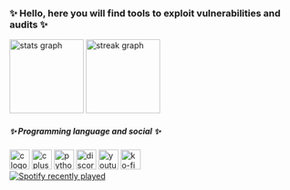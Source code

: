 <br clear="both">

<h3 align="left">✨ Hello, here you will find tools to exploit vulnerabilities and audits ✨</h3>

<div align="left">
  <img src="https://github-readme-stats.vercel.app/api?username=JoeArchV&hide_title=true&hide_rank=false&show_icons=false&include_all_commits=true&count_private=true&disable_animations=false&theme=dark&locale=en&hide_border=false&order=1" height="130" alt="stats graph"  />
  <img src="https://streak-stats.demolab.com?user=JoeArchV&locale=en&mode=daily&theme=dark&hide_border=false&border_radius=5&order=3" height="130" alt="streak graph"  />
</div>

<h5 align="left">✨ Programming language and social ✨</h5>
<div align="left">
  <img src="https://img.shields.io/badge/C-A8B9CC?logo=c&logoColor=black&style=for-the-badge" height="35" alt="c logo"  />
  <img src="https://img.shields.io/badge/C++-00599C?logo=cplusplus&logoColor=white&style=for-the-badge" height="35" alt="cplusplus logo"  />
  <img src="https://img.shields.io/badge/Python-3776AB?logo=python&logoColor=white&style=for-the-badge" height="35" alt="python logo"  /
  <a href="https://discord.com/invite/qWehcFJxPa" target="_blank">
  <img src="https://img.shields.io/static/v1?message=Discord&logo=discord&label=&color=7289DA&logoColor=white&labelColor=&style=for-the-badge" height="35" alt="discord logo"  /
  <a href="https://www.youtube.com/@joearchyt" target="_blank">
   <img src="https://img.shields.io/static/v1?message=Youtube&logo=youtube&label=&color=FF0000&logoColor=white&labelColor=&style=for-the-badge" height="35" alt="youtube logo"  /
  <a href="https://ko-fi.com/joearch" target="_blank">
   <img src="https://img.shields.io/static/v1?message=Ko-fi&logo=ko-fi&label=&color=F16061&logoColor=white&labelColor=&style=for-the-badge" height="35" alt="ko-fi logo"  /
</div>
<div align="LEFT">
  <a href="https://open.spotify.com/user/JoeAchV">
    <img src="https://spotify-recently-played-readme.vercel.app/api?user=JoeAchV&count=5" alt="Spotify recently played"  />
  </a>
</div>

###
